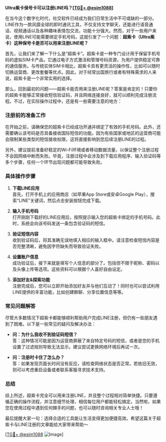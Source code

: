 **Ultra紫卡保号卡可以注册LINE吗？[[TG💪+ @esim1088](https://t.me/s/esim1088)]**

在当今这个数字化时代，社交软件已经成为我们日常生活中不可或缺的一部分。LINE作为一款风靡全球的即时通讯工具，不仅支持文字聊天，还能进行语音通话、视频通话以及各种趣味表情包交流，功能十分强大。然而，对于一些用户来说，使用LINE可能需要绑定手机号码，这就引发了一个问题：**超紫卡（Ultra紫卡）这种保号卡是否可以用来注册LINE呢？**

首先，让我们来了解一下什么是“超紫卡”。超紫卡是一种专门设计用于保留手机号码的虚拟SIM卡产品，它通过电子方式激活和管理号码资源，为用户提供稳定可靠的通信服务。与传统实体SIM卡相比，超紫卡具有更灵活的操作性，比如可以随时切换运营商、更改套餐等优点。因此，对于经常出国旅行或者有特殊需求的人来说，超紫卡是一个非常实用的选择。

那么，回到最初的问题——超紫卡能否用来注册LINE呢？答案是肯定的！只要你的超紫卡能够正常接收短信验证码，并且网络连接良好，就可以顺利完成注册流程。不过，在实际操作过程中，还是有一些需要注意的地方：

### 注册前的准备工作

在开始之前，请确保您的超紫卡已经成功开通并绑定了有效的手机号码。此外，还需要确认该号码是否具备接收国际短信的功能。因为有些国家或地区的运营商可能会限制某些类型的短信接收权限，这将直接影响到您后续注册LINE的过程。

另外，建议提前准备好稳定的Wi-Fi环境或者移动数据流量，以保证整个注册过程不会因网络中断而失败。毕竟，注册过程中会涉及到下载应用程序、输入验证码等多个步骤，任何一个环节出现问题都可能导致失败。

### 具体操作步骤

1. **下载LINE应用**  
   首先，打开手机上的应用商店（如苹果App Store或安卓Google Play），搜索“LINE”关键词，然后点击安装按钮完成下载。

2. **输入手机号码**  
   打开刚刚下载好的LINE应用后，按照提示输入您的超紫卡绑定的手机号码。此时，系统会向该号码发送一条包含验证码的短信。

3. **验证短信内容**  
   收到验证码后，将其准确无误地填入相应的输入框中。请注意检查短信内容是否完整清晰，避免因字符缺失而导致验证失败。

4. **设置账户信息**  
   成功验证后，接下来就是填写个人信息的部分了。包括但不限于昵称、密码以及头像上传等选项。这些资料可以根据个人喜好自由设定。

5. **添加好友&探索功能**  
   注册完成后，您可以立即开始添加好友并与他们互动了！同时也可以尝试利用LINE提供的丰富功能，比如创建群聊、分享位置信息等等。

### 常见问题解答

尽管大多数情况下超紫卡都能够顺利帮助用户完成LINE注册，但仍有一些朋友遇到了困难。以下是一些常见的疑问及解决办法：

- **问：为什么我收不到验证码短信？**  
  答：这种情况可能是因为运营商屏蔽了来自特定号码的短信，或者是您的手机设置了过滤规则导致无法显示。建议尝试更换网络环境后再试一次。

- **问：注册时卡住了怎么办？**  
  答：如果发现页面长时间没有反应，请检查网络状态是否正常。若依旧无效，则可以考虑重启设备或者联系客服寻求技术支持。

### 总结

综上所述，超紫卡完全可以用来注册LINE，并且整个过程相对简单快捷。只要遵循正确的操作流程，并注意细节处理，相信每位用户都能轻松搞定。当然啦，如果您在使用过程中遇到任何棘手的问题，也可以随时咨询相关专业人士哦！

最后提醒大家一句：选择合适的工具能让生活变得更加便捷高效。希望这篇关于超紫卡与LINE注册的文章能给大家带来帮助～  

[[TG💪+ @esim1088](https://t.me/s/esim1088) ![Image](https://i.postimg.cc/4NQfJmqS/Snipaste-2025-05-13-00-14-12.png)]